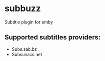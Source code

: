 # subbuzz
Subtitle plugin for emby

## Supported subtitles providers:
* Subs.sab.bz
* Subsunacs.net
